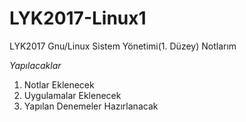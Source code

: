 # LYK2017-Linux1
LYK2017 Gnu/Linux Sistem Yönetimi(1. Düzey) Notlarım

*Yapılacaklar*

1. Notlar Eklenecek
2. Uygulamalar Eklenecek
3. Yapılan Denemeler Hazırlanacak

